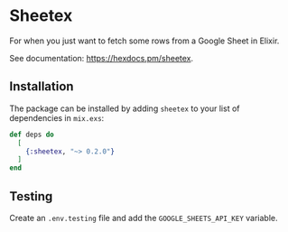 # Sheetex

For when you just want to fetch some rows from a Google Sheet in Elixir.

See documentation: https://hexdocs.pm/sheetex.

## Installation

The package can be installed by adding `sheetex` to your list of dependencies in `mix.exs`:

```elixir
def deps do
  [
    {:sheetex, "~> 0.2.0"}
  ]
end
```

## Testing

Create an `.env.testing` file and add the `GOOGLE_SHEETS_API_KEY` variable.
